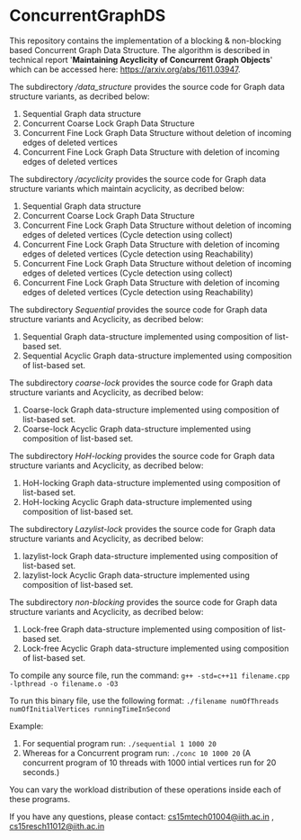 # ConcurrentGraphDS
This repository contains the implementation of a blocking & non-blocking based Concurrent Graph Data Structure.
The algorithm is described in technical report '**Maintaining Acyclicity of Concurrent Graph Objects**' which can be accessed here: https://arxiv.org/abs/1611.03947.

The subdirectory */data_structure* provides the source code for Graph data structure variants, as decribed below:
1. Sequential Graph data structure
2. Concurrent Coarse Lock Graph Data Structure
3. Concurrent Fine Lock Graph Data Structure without deletion of incoming edges of deleted vertices
4. Concurrent Fine Lock Graph Data Structure with deletion of incoming edges of deleted vertices

The subdirectory */acyclicity* provides the source code for Graph data structure variants which maintain acyclicity, as decribed below:
1. Sequential Graph data structure
2. Concurrent Coarse Lock Graph Data Structure
3. Concurrent Fine Lock Graph Data Structure without deletion of incoming edges of deleted vertices (Cycle detection using collect)
4. Concurrent Fine Lock Graph Data Structure with deletion of incoming edges of deleted vertices (Cycle detection using Reachability)
5. Concurrent Fine Lock Graph Data Structure without deletion of incoming edges of deleted vertices (Cycle detection using collect)
6. Concurrent Fine Lock Graph Data Structure with deletion of incoming edges of deleted vertices (Cycle detection using Reachability)

The subdirectory *Sequential* provides the source code for Graph data structure variants and Acyclicity, as decribed below:
1. Sequential Graph data-structure implemented using composition of list-based set.
2. Sequential Acyclic Graph data-structure implemented using composition of list-based set.

The subdirectory *coarse-lock* provides the source code for Graph data structure variants and Acyclicity, as decribed below:
1. Coarse-lock Graph data-structure implemented using composition of list-based set.
2. Coarse-lock Acyclic Graph data-structure implemented using composition of list-based set.

The subdirectory *HoH-locking* provides the source code for Graph data structure variants and Acyclicity, as decribed below:
1. HoH-locking Graph data-structure implemented using composition of list-based set.
2. HoH-locking Acyclic Graph data-structure implemented using composition of list-based set.

The subdirectory *Lazylist-lock* provides the source code for Graph data structure variants and Acyclicity, as decribed below:
1. lazylist-lock Graph data-structure implemented using composition of list-based set.
2. lazylist-lock Acyclic Graph data-structure implemented using composition of list-based set.

The subdirectory *non-blocking* provides the source code for Graph data structure variants and Acyclicity, as decribed below:
1. Lock-free Graph data-structure implemented using composition of list-based set.
2. Lock-free Acyclic Graph data-structure implemented using composition of list-based set.

To compile any source file, run the command:
`g++ -std=c++11 filename.cpp -lpthread -o filename.o -O3`

To run this binary file, use the following format:
`./filename numOfThreads numOfInitialVertices runningTimeInSecond`

Example:
1. For sequential program run: `./sequential 1 1000 20`
2. Whereas for a Concurrent program run: `./conc 10 1000 20`
(A concurrent program of 10 threads with 1000 intial vertices run for 20 seconds.)

You can vary the workload distribution of these operations inside each of these programs.

If you have any questions, please contact: cs15mtech01004@iith.ac.in , cs15resch11012@iith.ac.in
